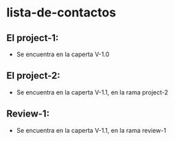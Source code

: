 # lista-de-contactos
 
## El project-1:

- Se encuentra en la caperta V-1.0

## El project-2:

- Se encuentra en la caperta V-1.1, en la rama project-2

## Review-1:

- Se encuentra en la caperta V-1.1, en la rama review-1